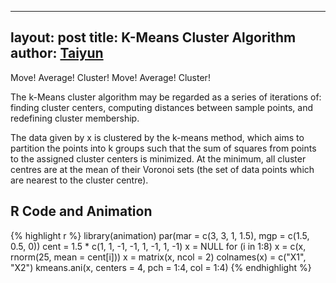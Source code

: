 


---
layout: post
title: K-Means Cluster Algorithm
author: <a href="http://taiyun.github.com/">Taiyun</a>
---


Move! Average! Cluster! Move! Average! Cluster! 

The k-Means cluster algorithm may be regarded as a series of iterations of: finding cluster centers, computing distances between sample points, and redefining cluster membership.

The data given by x is clustered by the k-means method, which aims to partition the points into k groups such that the sum of squares from points to the assigned cluster centers is minimized. At the minimum, all cluster centres are at the mean of their Voronoi sets (the set of data points which are nearest to the cluster centre).

## R Code and Animation

{% highlight r %}
library(animation)
par(mar = c(3, 3, 1, 1.5), mgp = c(1.5, 0.5, 0))
cent = 1.5 * c(1, 1, -1, -1, 1, -1, 1, -1)
x = NULL
for (i in 1:8) x = c(x, rnorm(25, mean = cent[i]))
x = matrix(x, ncol = 2)
colnames(x) = c("X1", "X2")
kmeans.ani(x, centers = 4, pch = 1:4, col = 1:4)
{% endhighlight %}


<div class="scianimator"><div id="k_means" style="display: inline-block;"></div></div>
<script type="text/javascript">
  (function($) {
    $(document).ready(function() {
      $("#k_means").scianimator({
          "images": ["http://animation.r-forge.r-project.org/pictures/k-means/k-means1.png", "http://animation.r-forge.r-project.org/pictures/k-means/k-means2.png", "http://animation.r-forge.r-project.org/pictures/k-means/k-means3.png", "http://animation.r-forge.r-project.org/pictures/k-means/k-means4.png", "http://animation.r-forge.r-project.org/pictures/k-means/k-means5.png", "http://animation.r-forge.r-project.org/pictures/k-means/k-means6.png", "http://animation.r-forge.r-project.org/pictures/k-means/k-means7.png", "http://animation.r-forge.r-project.org/pictures/k-means/k-means8.png", "http://animation.r-forge.r-project.org/pictures/k-means/k-means9.png", "http://animation.r-forge.r-project.org/pictures/k-means/k-means10.png", "http://animation.r-forge.r-project.org/pictures/k-means/k-means11.png", "http://animation.r-forge.r-project.org/pictures/k-means/k-means12.png", "http://animation.r-forge.r-project.org/pictures/k-means/k-means13.png", "http://animation.r-forge.r-project.org/pictures/k-means/k-means14.png", "http://animation.r-forge.r-project.org/pictures/k-means/k-means15.png", "http://animation.r-forge.r-project.org/pictures/k-means/k-means16.png", "http://animation.r-forge.r-project.org/pictures/k-means/k-means17.png", "http://animation.r-forge.r-project.org/pictures/k-means/k-means18.png"],
          "delay": 1000,
          "controls": ["first", "previous", "play", "next", "last", "loop", "speed"],
      });
      $("#k_means").scianimator("play");
    });
  })(jQuery);
</script>


